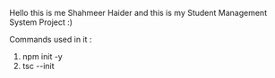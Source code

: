 Hello this is me Shahmeer Haider and this is my Student Management System Project :)

Commands used in it :

1. npm init -y
2. tsc --init


